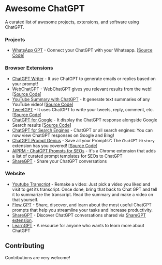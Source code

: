 # Awesome ChatGPT
A curated list of awesome projects, extensions, and software using ChatGPT.

### Projects
- [WhatsApp GPT](https://github.com/danielgross/whatsapp-gpt) - Connect your ChatGPT with your Whatsapp. [[Source Code](https://github.com/danielgross/whatsapp-gpt)]

### Browser Extensions
- [ChatGPT Writer](https://chrome.google.com/webstore/detail/chatgpt-writer-write-mail/pdnenlnelpdomajfejgapbdpmjkfpjkp) - It use ChatGPT to generate emails or replies based on your prompt!
- [WebChatGPT](https://chrome.google.com/webstore/detail/webchatgpt/lpfemeioodjbpieminkklglpmhlngfcn) - WebChatGPT gives you relevant results from the web! [[Source Code](https://github.com/qunash/chatgpt-advanced)]
- [YouTube Summary with ChatGPT](https://chrome.google.com/webstore/detail/youtube-summary-with-chat/nmmicjeknamkfloonkhhcjmomieiodli) - It generate text summaries of any YouTube video! [[Source Code](https://github.com/kazuki-sf/YouTube_Summary_with_ChatGPT)]
- [TweetGPT](https://chrome.google.com/webstore/detail/tweetgpt/lkjblpoingopdeaofcaapmeoojjjnhnc) - It uses ChatGPT to write your tweets, reply, comment, etc. [[Source Code](https://github.com/yaroslav-n/tweetGPT)]
- [ChatGPT for Google](https://chrome.google.com/webstore/detail/chatgpt-for-google/jgjaeacdkonaoafenlfkkkmbaopkbilf) - It display the ChatGPT response alongside Google Search results [[Source Code](https://github.com/wong2/chat-gpt-google-extension)]
- [ChatGPT for Search Engines](https://chrome.google.com/webstore/detail/chatgpt-for-search-engine/feeonheemodpkdckaljcjogdncpiiban) - ChatGPT or all search engines: You can now view ChatGPT responses on Google and Bing!
- [ChatGPT Prompt Genius](https://chrome.google.com/webstore/detail/chatgpt-prompt-genius/jjdnakkfjnnbbckhifcfchagnpofjffo) - Save all your Prompts?: The `ChatGPT History` extension has you covered! [[Source Code](https://github.com/benf2004/ChatGPT-History)]
- [AIPRM - ChatGPT Prompts for SEOs](https://chrome.google.com/webstore/detail/aiprm-for-seo/ojnbohmppadfgpejeebfnmnknjdlckgj) - It's a Chrome extension that adds a list of curated prompt templates for SEOs to ChatGPT
- [ShareGPT](https://chrome.google.com/webstore/detail/sharegpt-share-your-chatg/daiacboceoaocpibfodeljbdfacokfjb) - Share your ChatGPT conversations

### Website
- [Youtube Transcript](https://youtubetranscript.com/) - Remake a video: Just pick a video you liked and visit to get its transcript. Once done, bring that back to Chat GPT and tell it to summarize the transcript. Read the summary and make a video on that yourself.
- [Flow GPT](https://flowgpt.com/) - Share, discover, and learn about the most useful ChatGPT prompts that help you streamline your tasks and increase productivity.
- [ShareGPT](https://sharegpt.com/) - Discover ChatGPT conversations shared via [ShareGPT extension](https://chrome.google.com/webstore/detail/sharegpt-share-your-chatg/daiacboceoaocpibfodeljbdfacokfjb).
- [LearnGPT](https://www.learngpt.com/) - A resource for anyone who wants to learn more about ChatGPT

## Contributing

Contributions are very welcome!
